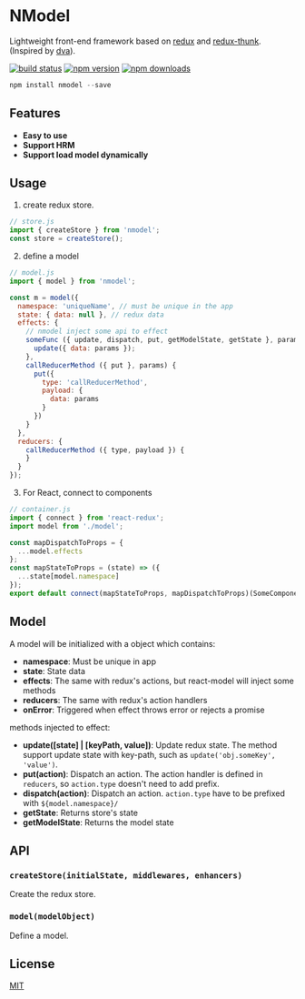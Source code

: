 NModel
===========
Lightweight front-end framework based on [redux](https://github.com/reactjs/redux) and [redux-thunk](https://github.com/gaearon/redux-thunk). (Inspired by [dva](https://github.com/dvajs/dva)).

[![build status](https://img.shields.io/travis/gcfeng/nmodel/master.svg?style=flat-square)](https://travis-ci.org/gcfeng/nmodel)
[![npm version](https://img.shields.io/npm/v/nmodel.svg?style=flat-square)](https://www.npmjs.com/package/nmodel)
[![npm downloads](https://img.shields.io/npm/dm/nmodel.svg?style=flat-square)](https://www.npmjs.com/package/nmodel)

```js
npm install nmodel --save
```

## Features
- **Easy to use**
- **Support HRM**
- **Support load model dynamically**

## Usage
1. create redux store.
```js
// store.js
import { createStore } from 'nmodel';
const store = createStore();
```

2. define a model
```js
// model.js
import { model } from 'nmodel';

const m = model({
  namespace: 'uniqueName', // must be unique in the app
  state: { data: null }, // redux data
  effects: {
    // nmodel inject some api to effect
    someFunc ({ update, dispatch, put, getModelState, getState }, params) {
      update({ data: params });
    },
    callReducerMethod ({ put }, params) {
      put({
        type: 'callReducerMethod',
        payload: {
          data: params
        }
      })
    }
  },
  reducers: {
    callReducerMethod ({ type, payload }) {
    }
  }
});
```

3. For React, connect to components
```js
// container.js
import { connect } from 'react-redux';
import model from './model';

const mapDispatchToProps = {
  ...model.effects
};
const mapStateToProps = (state) => ({
  ...state[model.namespace]
});
export default connect(mapStateToProps, mapDispatchToProps)(SomeComponent);
```

## Model
A model will be initialized with a object which contains:
- **namespace**: Must be unique in app
- **state**: State data
- **effects**: The same with redux's actions, but react-model will inject some methods
- **reducers**: The same with redux's action handlers
- **onError**: Triggered when effect throws error or rejects a promise

methods injected to effect:
- **update([state] | [keyPath, value])**: Update redux state. The method support update state with key-path, such as `update('obj.someKey', 'value')`.
- **put(action)**: Dispatch an action. The action handler is defined in `reducers`, so `action.type` doesn't need to add prefix.
- **dispatch(action)**: Dispatch an action. `action.type` have to be prefixed with `${model.namespace}/`
- **getState**: Returns store's state
- **getModelState**: Returns the model state

## API
### `createStore(initialState, middlewares, enhancers)`
Create the redux store.

### `model(modelObject)`
Define a model.

## License
[MIT](https://tldrlegal.com/license/mit-license)
